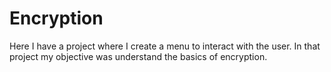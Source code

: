 # Encryption

Here I have a project where I create a menu to interact with the user. In that project my objective was understand the basics of encryption.
